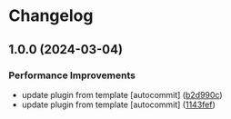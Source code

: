 # Changelog

## 1.0.0 (2024-03-04)


### Performance Improvements

* update plugin from template [autocommit] ([b2d990c](https://github.com/kc-workspace/asdf-kubeconform/commit/b2d990cbe451c42f3604e576740845072930d2c8))
* update plugin from template [autocommit] ([1143fef](https://github.com/kc-workspace/asdf-kubeconform/commit/1143fefb6083c4654293122f51aad8b7d222d472))
